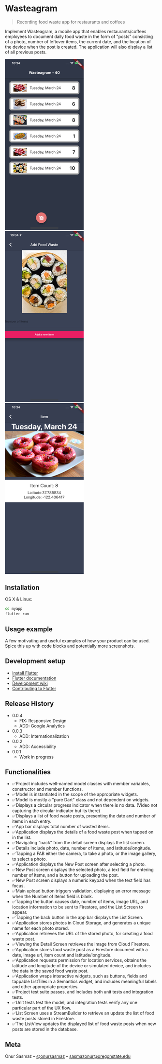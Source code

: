 # Wasteagram
> Recording food waste app for restaurants and coffees


Implement Wasteagram, a mobile app that enables restaurants/coffees employees to document daily food waste in the form of "posts" consisting of a photo, number of leftover items, the current date, and the location of the device when the post is created. The application will also display a list of all previous posts. 

<img src="/mainpage.png" width="260">   <img src="/additem.png" width="260">   <img src="/detailview.png" width="260">


## Installation

OS X & Linux:

```sh
cd myapp
flutter run
```


## Usage example

A few motivating and useful examples of how your product can be used. Spice this up with code blocks and potentially more screenshots.


## Development setup

* [Install Flutter](https://flutter.dev/get-started/)
* [Flutter documentation](https://flutter.dev/docs)
* [Development wiki](https://github.com/flutter/flutter/wiki)
* [Contributing to Flutter](https://github.com/flutter/flutter/blob/master/CONTRIBUTING.md)

## Release History

* 0.0.4
    * FIX: Responsive Design
    * ADD: Google Analytics
* 0.0.3
    * ADD: Internationalization
* 0.0.2
    * ADD: Accessibility
* 0.0.1
    * Work in progress


## Functionalities
* ✅Project includes well-named model classes with member variables, constructor and member functions.
* ✅Model is instantiated in the scope of the appropriate widgets.
* ✅Model is mostly a "pure Dart" class and not dependent on widgets.
* ✅Displays a circular progress indicator when there is no data. (Video not capturing the circular indicator but its there)
* ✅Displays a list of food waste posts, presenting the date and number of items in each entry.
* ✅App bar displays total number of wasted items.
* ✅Application displays the details of a food waste post when tapped on in the list.
* ✅Navigating "back" from the detail screen displays the list screen.
* ✅Details include photo, date, number of items, and latitude/longitude.
* ✅Tapping a FAB either the camera, to take a photo, or the image gallery, to select a photo.
* ✅Application displays the New Post screen after selecting a photo.
* ✅New Post screen displays the selected photo, a text field for entering number of items, and a button for uploading the post.
* ✅New Post screen displays a numeric keypad when the text field has focus.
* ✅Main upload button triggers validation, displaying an error message when the Number of Items field is blank.
* ✅Tapping the button causes date, number of items, image URL, and location information to be sent to Firestore, and the List Screen to appear.
* ✅Tapping the back button in the app bar displays the List Screen.
* ✅Application stores photos in Cloud Storage, and generates a unique name for each photo stored.
* ✅Application retrieves the URL of the stored photo, for creating a food waste post.
* ✅Viewing the Detail Screen retrieves the image from Cloud Firestore.
* ✅Application stores food waste post as a Firestore document with a date, image url, item count and latitude/longitude.
* ✅Application requests permission for location services, obtains the latitude and longitude of the device or simulated device, and includes the data in the saved food waste post.
* ✅Application wraps interactive widgets, such as buttons, fields and tappable ListTiles in a Semantics widget, and includes meaningful labels and other appropriate properties.
* ✅Project test suite passes, and includes both unit tests and integration tests.
* ✅Unit tests test the model, and integration tests verify any one particular part of the UX flow.
* ✅List Screen uses a StreamBuilder to retrieve an update the list of food waste posts stored in Firestore.
* ✅The ListView updates the displayed list of food waste posts when new posts are stored in the database.


## Meta

Onur Sasmaz – [@onursasmaz](https://www.linkedin.com/in/onursasmaz/) – sasmazonur@oregonstate.edu
